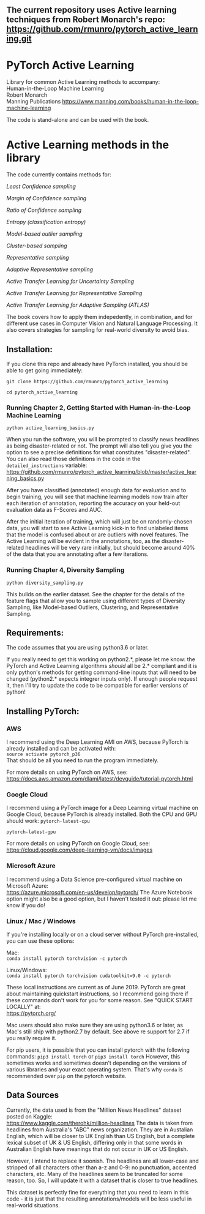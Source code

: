 ## The current repository uses Active learning techniques from Robert Monarch's repo: https://github.com/rmunro/pytorch_active_learning.git 

# PyTorch Active Learning

Library for common Active Learning methods to accompany:  
Human-in-the-Loop Machine Learning  
Robert Monarch  
Manning Publications
https://www.manning.com/books/human-in-the-loop-machine-learning  

The code is stand-alone and can be used with the book.

# Active Learning methods in the library

The code currently contains methods for:

*Least Confidence sampling* 

*Margin of Confidence sampling*

*Ratio of Confidence sampling*

*Entropy (classification entropy)*

*Model-based outlier sampling*

*Cluster-based sampling*

*Representative sampling* 

*Adaptive Representative sampling*

*Active Transfer Learning for Uncertainty Sampling*

*Active Transfer Learning for Representative Sampling*

*Active Transfer Learning for Adaptive Sampling (ATLAS)*


The book covers how to apply them indepedently, in combination, and for different use cases in Computer Vision and Natural Language Processing. It also covers strategies for sampling for real-world diversity to avoid bias.

## Installation: 

If you clone this repo and already have PyTorch installed, you should be able to get going immediately:

`git clone https://github.com/rmunro/pytorch_active_learning`

`cd pytorch_active_learning`  

### Running Chapter 2, Getting Started with Human-in-the-Loop Machine Learning

`python active_learning_basics.py`

When you run the software, you will be prompted to classify news headlines as being disaster-related or not. The prompt will also tell you give you the option to see a precise definitions for what constitutes "disaster-related". You can also read those definitions in the code in the `detailed_instructions` variable: https://github.com/rmunro/pytorch_active_learning/blob/master/active_learning_basics.py

After you have classified (annotated) enough data for evaluation and to begin training, you will see that machine learning models now train after each iteration of annotation, reporting the accuracy on your held-out evaluation data as F-Scores and AUC. 

After the initial iteration of training, which will just be on randomly-chosen data, you will start to see Active Learning kick-in to find unlabeled items that the model is confused about or are outliers with novel features. The Active Learning will be evident in the annotations, too, as the disaster-related headlines will be very rare initially, but should become around 40% of the data that you are annotating after a few iterations.


### Running Chapter 4, Diversity Sampling

`python diversity_sampling.py`

This builds on the earlier dataset. See the chapter for the details of the feature flags that allow you to sample using different types of Diversity Sampling, like Model-based Outliers, Clustering, and Representative Sampling.


## Requirements: 
The code assumes that you are using python3.6 or later. 

If you really need to get this working on python2.\*, please let me know: the PyTorch and Active Learning algorithms _should_ all be 2.\* compliant and it is only python's methods for getting command-line inputs that will need to be changed (python2.\* expects integrer inputs only). If enough people request it, then I'll try to update the code to be compatible for earlier versions of python! 

## Installing PyTorch:

### AWS
I recommend using the Deep Learning AMI on AWS, because PyTorch is already installed and can be activated with:  
`source activate pytorch_p36`  
That should be all you need to run the program immediately.

For more details on using PyTorch on AWS, see:  
https://docs.aws.amazon.com/dlami/latest/devguide/tutorial-pytorch.html

### Google Cloud
I recommend using a PyTorch image for a Deep Learning virtual machine on Google Cloud, because PyTorch is already installed. Both the CPU and GPU should work:
`pytorch-latest-cpu`

`pytorch-latest-gpu`

For more details on using PyTorch on Google Cloud, see:  
https://cloud.google.com/deep-learning-vm/docs/images

### Microsoft Azure
I recommend using a Data Science pre-configured virtual machine on Microsoft Azure:  
https://azure.microsoft.com/en-us/develop/pytorch/
The Azure Notebook option might also be a good option, but I haven't tested it out: please let me know if you do! 

### Linux / Mac / Windows
If you're installing locally or on a cloud server without PyTorch pre-installed, you can use these options:  

Mac:  
`conda install pytorch torchvision -c pytorch`

Linux/Windows:  
 `conda install pytorch torchvision cudatoolkit=9.0 -c pytorch`
 
These local instructions are current as of June 2019. PyTorch are great about maintaining quickstart instructions, so I recommend going there if these commands don't work for you for some reason. See "QUICK START LOCALLY" at:  
https://pytorch.org/

Mac users should also make sure they are using python3.6 or later, as Mac's still ship with python2.7 by default. See above re support for 2.7 if you really require it.

For pip users, it is possible that you can install pytorch with the following commands:
 `pip3 install torch`
or
 `pip3 install torch`
However, this sometimes works and sometimes doesn't depending on the versions of various libraries and your exact operating system. That's why `conda` is recommended over `pip` on the pytorch website.



## Data Sources

Currently, the data used is from the "Million News Headlines" dataset posted on Kaggle:  
 https://www.kaggle.com/therohk/million-headlines
The data is taken from headlines from Australia's "ABC" news organization. They are in Austalian English, which will be closer to UK English than US English, but a complete lexical subset of UK & US English, differing only in that some words in Australian English have meanings that do not occur in UK or US English.
 
However, I intend to replace it soonish. The headlines are all lower-case and stripped of all characters other than a-z and 0-9: no punctuation, accented characters, etc. Many of the headlines seem to be truncated for some reason, too. So, I will update it with a dataset that is closer to true headlines. 

This dataset is perfectly fine for everything that you need to learn in this code - it is just that the resulting annotations/models will be less useful in real-world situations.

